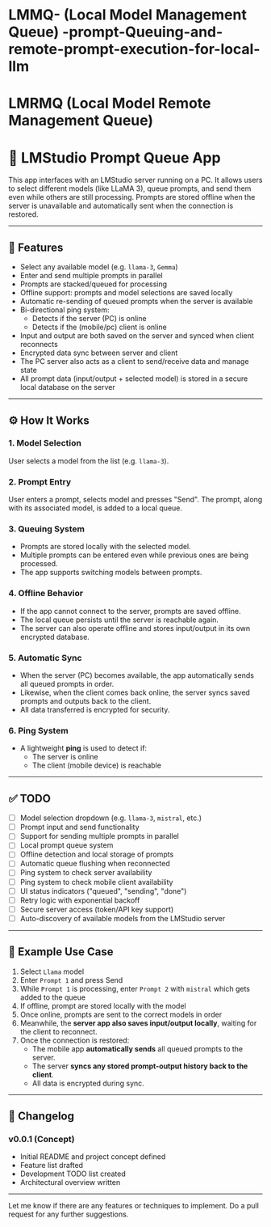 # LMMQ- (Local Model Management Queue) -prompt-Queuing-and-remote-prompt-execution-for-local-llm
# LMRMQ (Local Model Remote Management Queue)
# 📱 LMStudio Prompt Queue App

This app interfaces with an LMStudio server running on a PC. It allows users to select different models (like LLaMA 3), queue prompts, and send them even while others are still processing. Prompts are stored offline when the server is unavailable and automatically sent when the connection is restored.

---

## 🧠 Features

- Select any available model (e.g. `llama-3`, `Gemma`)
- Enter and send multiple prompts in parallel
- Prompts are stacked/queued for processing
- Offline support: prompts and model selections are saved locally
- Automatic re-sending of queued prompts when the server is available
- Bi-directional ping system:
  - Detects if the server (PC) is online
  - Detects if the (mobile/pc) client is online
- Input and output are both saved on the server and synced when client reconnects
- Encrypted data sync between server and client
- The PC server also acts as a client to send/receive data and manage state
- All prompt data (input/output + selected model) is stored in a secure local database on the server

---

## ⚙️ How It Works

### 1. Model Selection

User selects a model from the list (e.g. `llama-3`).

### 2. Prompt Entry

User enters a prompt, selects model and presses "Send". The prompt, along with its associated model, is added to a local queue.

### 3. Queuing System

- Prompts are stored locally with the selected model.
- Multiple prompts can be entered even while previous ones are being processed.
- The app supports switching models between prompts.

### 4. Offline Behavior

- If the app cannot connect to the server, prompts are saved offline.
- The local queue persists until the server is reachable again.
- The server can also operate offline and stores input/output in its own encrypted database.


### 5. Automatic Sync

- When the server (PC) becomes available, the app automatically sends all queued prompts in order.
- Likewise, when the client comes back online, the server syncs saved prompts and outputs back to the client.
- All data transferred is encrypted for security.

### 6. Ping System

- A lightweight **ping** is used to detect if:
  - The server is online
  - The client (mobile device) is reachable

---

## ✅ TODO

- [ ] Model selection dropdown (e.g. `llama-3`, `mistral`, etc.)
- [ ] Prompt input and send functionality
- [ ] Support for sending multiple prompts in parallel
- [ ] Local prompt queue system
- [ ] Offline detection and local storage of prompts
- [ ] Automatic queue flushing when reconnected
- [ ] Ping system to check server availability
- [ ] Ping system to check mobile client availability
- [ ] UI status indicators ("queued", "sending", "done")
- [ ] Retry logic with exponential backoff
- [ ] Secure server access (token/API key support)
- [ ] Auto-discovery of available models from the LMStudio server

---

## 📌 Example Use Case

1. Select `Llama` model  
2. Enter `Prompt 1` and press Send  
3. While `Prompt 1` is processing, enter `Prompt 2` with `mistral` which gets added to the queue
4. If offline, prompt are stored locally with the model  
5. Once online, prompts are sent to the correct models in order
5. Meanwhile, the **server app also saves input/output locally**, waiting for the client to reconnect.
6. Once the connection is restored:
   - The mobile app **automatically sends** all queued prompts to the server.
   - The server **syncs any stored prompt-output history back to the client**.
   - All data is encrypted during sync.

---

## 📝 Changelog

### v0.0.1 (Concept)
- Initial README and project concept defined
- Feature list drafted
- Development TODO list created
- Architectural overview written

---

Let me know if there are any features or techniques to implement. Do a pull request for any further suggestions.
